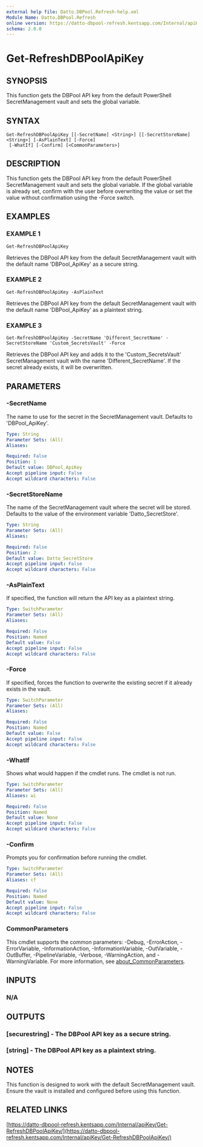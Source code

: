 ```yaml
---
external help file: Datto.DBPool.Refresh-help.xml
Module Name: Datto.DBPool.Refresh
online version: https://datto-dbpool-refresh.kentsapp.com/Internal/apiKey/Get-RefreshDBPoolApiKey/
schema: 2.0.0
---
```


# Get-RefreshDBPoolApiKey

## SYNOPSIS
This function gets the DBPool API key from the default PowerShell SecretManagement vault and sets the global variable.

## SYNTAX

```
Get-RefreshDBPoolApiKey [[-SecretName] <String>] [[-SecretStoreName] <String>] [-AsPlainText] [-Force]
 [-WhatIf] [-Confirm] [<CommonParameters>]
```

## DESCRIPTION
This function gets the DBPool API key from the default PowerShell SecretManagement vault and sets the global variable.
If the global variable is already set, confirm with the user before overwriting the value or set the value without confirmation using the -Force switch.

## EXAMPLES

### EXAMPLE 1
```
Get-RefreshDBPoolApiKey
```

Retrieves the DBPool API key from the default SecretManagement vault with the default name 'DBPool_ApiKey' as a secure string.

### EXAMPLE 2
```
Get-RefreshDBPoolApiKey -AsPlainText
```

Retrieves the DBPool API key from the default SecretManagement vault with the default name 'DBPool_ApiKey' as a plaintext string.

### EXAMPLE 3
```
Get-RefreshDBPoolApiKey -SecretName 'Different_SecretName' -SecretStoreName 'Custom_SecretsVault' -Force
```

Retrieves the DBPool API key and adds it to the 'Custom_SecretsVault' SecretManagement vault with the name 'Different_SecretName'.
If the secret already exists, it will be overwritten.

## PARAMETERS

### -SecretName
The name to use for the secret in the SecretManagement vault.
Defaults to 'DBPool_ApiKey'.

```yaml
Type: String
Parameter Sets: (All)
Aliases:

Required: False
Position: 1
Default value: DBPool_ApiKey
Accept pipeline input: False
Accept wildcard characters: False
```

### -SecretStoreName
The name of the SecretManagement vault where the secret will be stored.
Defaults to the value of the environment variable 'Datto_SecretStore'.

```yaml
Type: String
Parameter Sets: (All)
Aliases:

Required: False
Position: 2
Default value: Datto_SecretStore
Accept pipeline input: False
Accept wildcard characters: False
```

### -AsPlainText
If specified, the function will return the API key as a plaintext string.

```yaml
Type: SwitchParameter
Parameter Sets: (All)
Aliases:

Required: False
Position: Named
Default value: False
Accept pipeline input: False
Accept wildcard characters: False
```

### -Force
If specified, forces the function to overwrite the existing secret if it already exists in the vault.

```yaml
Type: SwitchParameter
Parameter Sets: (All)
Aliases:

Required: False
Position: Named
Default value: False
Accept pipeline input: False
Accept wildcard characters: False
```

### -WhatIf
Shows what would happen if the cmdlet runs.
The cmdlet is not run.

```yaml
Type: SwitchParameter
Parameter Sets: (All)
Aliases: wi

Required: False
Position: Named
Default value: None
Accept pipeline input: False
Accept wildcard characters: False
```

### -Confirm
Prompts you for confirmation before running the cmdlet.

```yaml
Type: SwitchParameter
Parameter Sets: (All)
Aliases: cf

Required: False
Position: Named
Default value: None
Accept pipeline input: False
Accept wildcard characters: False
```

### CommonParameters
This cmdlet supports the common parameters: -Debug, -ErrorAction, -ErrorVariable, -InformationAction, -InformationVariable, -OutVariable, -OutBuffer, -PipelineVariable, -Verbose, -WarningAction, and -WarningVariable. For more information, see [about_CommonParameters](http://go.microsoft.com/fwlink/?LinkID=113216).

## INPUTS

### N/A
## OUTPUTS

### [securestring] - The DBPool API key as a secure string.
### [string] - The DBPool API key as a plaintext string.
## NOTES
This function is designed to work with the default SecretManagement vault.
Ensure the vault is installed and configured before using this function.

## RELATED LINKS

[https://datto-dbpool-refresh.kentsapp.com/Internal/apiKey/Get-RefreshDBPoolApiKey/](https://datto-dbpool-refresh.kentsapp.com/Internal/apiKey/Get-RefreshDBPoolApiKey/)

